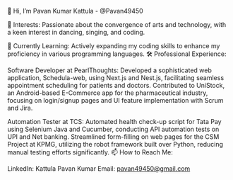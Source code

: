 👋 Hi, I’m Pavan Kumar Kattula - @Pavan49450

👀 Interests:
  Passionate about the convergence of arts and technology, with a keen interest in dancing, singing, and coding.

🌱 Currently Learning:
  Actively expanding my coding skills to enhance my proficiency in various programming languages.
🛠️ Professional Experience:

Software Developer at PearlThoughts:
Developed a sophisticated web application, Schedula-web, using Next.js and Nest.js, facilitating seamless appointment scheduling for patients and doctors.
Contributed to UniStock, an Android-based E-Commerce app for the pharmaceutical industry, focusing on login/signup pages and UI feature implementation with Scrum and Jira.

Automation Tester at TCS:
Automated health check-up script for Tata Pay using Selenium Java and Cucumber, conducting API automation tests on UPI and Net banking.
Streamlined form-filling on web pages for the CSM Project at KPMG, utilizing the robot framework built over Python, reducing manual testing efforts significantly.
📫 How to Reach Me:

LinkedIn: Kattula Pavan Kumar
Email: pavan49450@gmail.com
